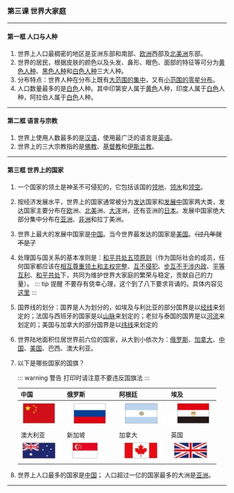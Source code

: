 ### 第三课 世界大家庭

---

#### 第一框 人口与人种

1. 世界上人口最稠密的地区是亚洲东部和南部、<u>欧洲</u>西部及<u>北美洲</u>东部。
2. 世界的居民，根据皮肤的颜色以及头发、鼻形、眼色、面部的特征等可分为<u>黄色人种</u>、<u>黑色人种</u>和<u>白色人种</u>三大人种。
3. 分布特点：世界人种在分布上既有<u>大范围的集中</u>，又有<u>小范围的零星分布</u>。
4. 人口数量最多的是<u>白色</u>人种。其中印第安人属于<u>黄色</u>人种，印度人属于<u>白色</u>人种，阿拉伯人属于<u>白色</u>人种。

---

#### 第二框 语言与宗教

1. 世界上使用人数最多的是<u>汉语</u>，使用最广泛的语言是<u>英语</u>。
2. 世界上的三大宗教指的是<u>佛教</u>、<u>基督教</u>和<u>伊斯兰教</u>。

---

#### 第三框 世界上的国家

1. 一个国家的领土是神圣不可侵犯的，它包括该国的<u>领地</u>、<u>领水</u>和<u>领空</u>。

2. 按经济发展水平，世界上的国家通常被分为<u>发达</u>国家和<u>发展中</u>国家两大类，发达国家主要分布在<u>欧</u>洲、<u>北美</u>洲、<u>大洋</u>洲，还有亚洲的<u>日本</u>。发展中国家绝大部分集中分布在<u>亚洲</u>、<u>非洲</u>和拉丁美洲。

3. 世界上最大的发展中国家是<u>中国</u>。当今世界最发达的国家是<u>美国</u>。~~（过几年就不是了~~

4. 处理国与国关系的基本准则是：<u>和平共处五项原则</u>（作为国际社会的成员，任何国家都应该在<u>相互尊重领土和主权完整</u>、<u>互不侵犯</u>、<u>步互不干涉内政</u>、<u>平等互利</u>、<u>和平共处</u>下，共同为维护世界大家庭的繁荣与稳定，贡献自己的力量）。
   ::: tip 提醒
   不要存有侥幸心理，这个到了八下要求背诵的。具体内容见[这里](/中国历史/现代史/第五单元%20国防建设与外交成就/#第16课-独立自主的和平外交)
   :::

5. 国界线的划分：国界是人为划分的，如埃及与利比亚的部分国界是以<u>经线</u>来划定的；法国与西班牙的国家是以<u>山脉</u>来划定的；老挝与泰国的国界是以<u>河流</u>来划定的；美国与加拿大的部分国界是以<u>纬线</u>来划定的

6. 世界陆地面积位居世界前六位的国家，从大到小依次为：<u>俄罗斯</u>、<u>加拿大</u>、<u>中国</u>、<u>美国</u>、巴西、澳大利亚。

7. 以下是哪些国家的国旗？

    ::: warning 警告
    打印时请注意不要违反国旗法
    :::

    | 中国                           | 俄罗斯                         | 阿根廷                         | 埃及                           |
    | ------------------------------ | ------------------------------ | ------------------------------ | ------------------------------ |
    | ![cn](/assets/hg-2-3-3/cn.jpg) | ![ru](/assets/hg-2-3-3/ru.jpg) | ![ar](/assets/hg-2-3-3/ar.jpg) | ![eg](/assets/hg-2-3-3/eg.jpg) |
    | 澳大利亚                       | 新加坡                         | 加拿大                         | 英国                           |
    | ![au](/assets/hg-2-3-3/au.jpg) | ![sg](/assets/hg-2-3-3/sg.jpg) | ![ca](/assets/hg-2-3-3/ca.jpg) | ![uk](/assets/hg-2-3-3/uk.jpg) |

8. 世界上人口最多的国家是<u>中国</u>；
   人口超过一亿的国家最多的大洲是<u>亚洲</u>。

---
